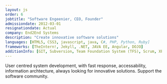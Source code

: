```yaml
---
layout: js
order: 6
jobtitle: "Software Engeenier, CEO, Founder"
admissiondate: 2012-03-01
resignationdate: Actual
company: End2End Systems
description: "Create innovative software solutions"
languages: [HTML5, CSS3, javascript, java, C#, PHP, Python, Ruby]
frameworks: [TheIntern!, Jekyll, .NET, JAVA EE, Angular, DOJO]
additionInfo: [GIT, Subversion, Team Foundation System (TFS), Scrum, XP, Domain Drive Design, Design Patterns, Threads, Oracle, MySql, SqlServer, Firebird, Wordpress, Jekyll]
---
```


User centred system development, with fast response, accessability, information archtecture, always looking for innovative solutions. Support the software community.